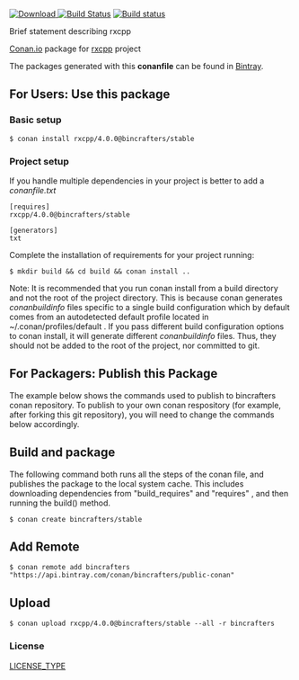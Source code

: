 [ ![Download](https://api.bintray.com/packages/bincrafters/public-conan/rxcpp%3Abincrafters/images/download.svg?version=4.0.0%3Astable) ](https://bintray.com/bincrafters/public-conan/rxcpp%3Abincrafters/4.0.0%3Astable/link)
[![Build Status](https://travis-ci.org/bincrafters/conan-rxcpp.svg?branch=stable%2F4.0.0)](https://travis-ci.org/bincrafters/conan-rxcpp)
[![Build status](https://ci.appveyor.com/api/projects/status/a5snyovachh6e8nh?svg=true)](https://ci.appveyor.com/project/BinCrafters/conan-rxcpp)

Brief statement describing rxcpp

[Conan.io](https://conan.io) package for [rxcpp](https://github.com/Reactive-Extensions/rxcpp) project

The packages generated with this **conanfile** can be found in [Bintray](https://bintray.com/bincrafters/public-conan/rxcpp%3Abincrafters).

## For Users: Use this package

### Basic setup

    $ conan install rxcpp/4.0.0@bincrafters/stable

### Project setup

If you handle multiple dependencies in your project is better to add a *conanfile.txt*

    [requires]
    rxcpp/4.0.0@bincrafters/stable

    [generators]
    txt

Complete the installation of requirements for your project running:

    $ mkdir build && cd build && conan install ..

Note: It is recommended that you run conan install from a build directory and not the root of the project directory.  This is because conan generates *conanbuildinfo* files specific to a single build configuration which by default comes from an autodetected default profile located in ~/.conan/profiles/default .  If you pass different build configuration options to conan install, it will generate different *conanbuildinfo* files.  Thus, they should not be added to the root of the project, nor committed to git.

## For Packagers: Publish this Package

The example below shows the commands used to publish to bincrafters conan repository. To publish to your own conan respository (for example, after forking this git repository), you will need to change the commands below accordingly.

## Build and package

The following command both runs all the steps of the conan file, and publishes the package to the local system cache.  This includes downloading dependencies from "build_requires" and "requires" , and then running the build() method.

    $ conan create bincrafters/stable

## Add Remote

    $ conan remote add bincrafters "https://api.bintray.com/conan/bincrafters/public-conan"

## Upload

    $ conan upload rxcpp/4.0.0@bincrafters/stable --all -r bincrafters

### License
[LICENSE_TYPE](https://github.com/someauthor/rxcpp/blob/master/LICENSE)
